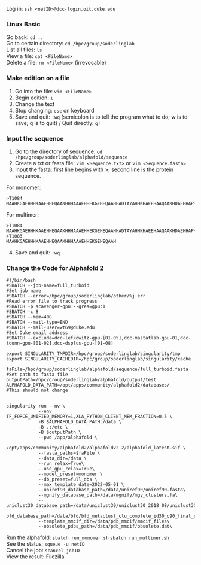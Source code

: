 Log in: `ssh <netID>@dcc-login.oit.duke.edu`

### Linux Basic
Go back: `cd ..`  
Go to certain directory: `cd /hpc/group/soderlinglab`  
List all files: `ls`  
View a file: `cat <FileName>`  
Delete a file: `rm <FileName>` (irrevocable)

### Make edition on a file
1.	Go into the file: `vim <FileName>`
2.	Begin edition: `i`
3.	Change the text
4.	Stop changing: `esc` on keyboard
5.	Save and quit: `:wq` (semicolon is to tell the program what to do; w is to save; q is to quit) / Quit directly: `q!`

### Input the sequence
1.	Go to the directory of sequence: `cd  /hpc/group/soderlinglab/alphafold/sequence`
2.	Create a txt or fasta file: `vim <Sequence.txt>` or `vim <Sequence.fasta>`
3.	Input the fasta: first line begins with >; second line is the protein sequence.

For monomer:
```
>T1084
MAAHKGAEHHHKAAEHHEQAAKHHHAAAEHHEKGEHEQAAHHADTAYAHHKHAEEHAAQAAKHDAEHHAPKPH
```
For multimer: 
```
>T1084
MAAHKGAEHHHKAAEHHEQAAKHHHAAAEHHEKGEHEQAAHHADTAYAHHKHAEEHAAQAAKHDAEHHAPKPH
>T1083
MAAHKGAEHHHKAAEHHEQAAKHHHAAAEHHEKGEHEQAAH
```

4.	Save and quit: `:wq`

### Change the Code for Alphafold 2

```
#!/bin/bash
#SBATCH --job-name=full_turboid                                           #Set job name
#SBATCH --error=/hpc/group/soderlinglab/other/%j.err                 #Read error file to track progress
#SBATCH -p scavenger-gpu --gres=gpu:1
#SBATCH -c 8
#SBATCH --mem=40G
#SBATCH --mail-type=END
#SBATCH --mail-user=wt69@duke.edu                                    #Set Duke email address
#SBATCH --exclude=dcc-lefkowitz-gpu-[01-05],dcc-mastatlab-gpu-01,dcc-tdunn-gpu-[01-02],dcc-dsplus-gpu-[01-08]

export SINGULARITY_TMPDIR=/hpc/group/soderlinglab/singularity/tmp
export SINGULARITY_CACHEDIR=/hpc/group/soderlinglab/singularity/cache

faFile=/hpc/group/soderlinglab/alphafold/sequence/full_turboid.fasta      #Set path to fasta file
outputPath=/hpc/group/soderlinglab/alphafold/output/test
ALPHAFOLD_DATA_PATH=/opt/apps/community/alphafold2/databases/        #This should not change


singularity run --nv \
            --env TF_FORCE_UNIFIED_MEMORY=1,XLA_PYTHON_CLIENT_MEM_FRACTION=0.5 \
            -B $ALPHAFOLD_DATA_PATH:/data \
            -B .:/etc \
            -B $outputPath \
            --pwd /app/alphafold \
            /opt/apps/community/alphafold2/alphafoldv2.2/alphafold_latest.sif \
            --fasta_paths=$faFile \
            --data_dir=/data \
            --run_relax=True\
            --use_gpu_relax=True\
            --model_preset=monomer \
            --db_preset=full_dbs \
            --max_template_date=2022-05-01 \
            --uniref90_database_path=/data/uniref90/uniref90.fasta\
            --mgnify_database_path=/data/mgnify/mgy_clusters.fa\
            --uniclust30_database_path=/data/uniclust30/uniclust30_2018_08/uniclust30_2018_08\
            --bfd_database_path=/data/bfd/bfd_metaclust_clu_complete_id30_c90_final_seq.sorted_opt\
            --template_mmcif_dir=/data/pdb_mmcif/mmcif_files\
            --obsolete_pdbs_path=/data/pdb_mmcif/obsolete.dat\
```

Run the alphafold: `sbatch run_monomer.sh` `sbatch run_multimer.sh`  
See the status: `squeue -u netID`  
Cancel the job: `scancel jobID`  
View the result: Filezilla  
